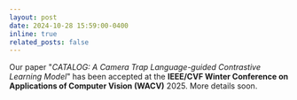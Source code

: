 ```yaml
---
layout: post
date: 2024-10-28 15:59:00-0400
inline: true
related_posts: false
---
```


Our paper "*CATALOG: A Camera Trap Language-guided Contrastive Learning Model*" has been accepted at the **IEEE/CVF Winter Conference on Applications of Computer Vision (WACV)** 2025. More details soon.